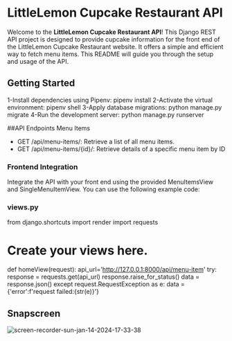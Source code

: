 # LittleLemon Cupcake Restaurant API

Welcome to the **LittleLemon Cupcake Restaurant API**! This Django REST API project is designed to provide cupcake information for the front end of the LittleLemon Cupcake Restaurant website. It offers a simple and efficient way to fetch menu items. This README will guide you through the setup and usage of the API.

## Getting Started
1-Install dependencies using Pipenv:
pipenv install
2-Activate the virtual environment:
pipenv shell
3-Apply database migrations:
python manage.py migrate
4-Run the development server:
python manage.py runserver

##API Endpoints
Menu Items

   + GET /api/menu-items/: Retrieve a list of all menu items.
   + GET /api/menu-items/{id}/: Retrieve details of a specific menu item by ID

### Frontend Integration
Integrate the API with your front end using the provided MenuItemsView and SingleMenuItemView. You can use the following example code:
### views.py

from django.shortcuts import render
import requests
# Create your views here.
def homeView(request):
    api_url='http://127.0.0.1:8000/api/menu-item'
    try:
        response = requests.get(api_url)
        response.raise_for_status()
        data = response.json()
    except request.RequestException as e:
        data = {'error':f'request failed:{str(e)}'}

## Snapscreen


   ![screen-recorder-sun-jan-14-2024-17-33-38](https://github.com/Mu5alaf/LittleLemonAPI/assets/109148687/417db01e-6dc9-43d3-92c2-bf857e4a69e7)
 
